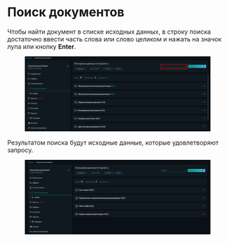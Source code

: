 # Поиск документов

Чтобы найти документ в списке исходных данных, в строку поиска достаточно ввести часть слова или слово целиком и нажать на значок лупа или кнопку **Enter**.

<figure><img src="../../.gitbook/assets/image (315).png" alt=""><figcaption></figcaption></figure>

Результатом поиска будут исходные данные, которые удовлетворяют запросу.

<figure><img src="../../.gitbook/assets/image (316).png" alt=""><figcaption></figcaption></figure>
